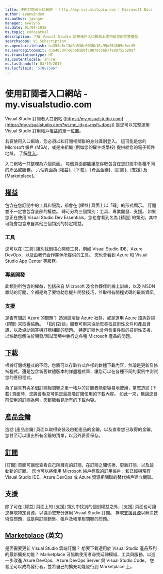 ```yaml
---
title: 使用訂閱者入口網站 - http://my.visualstudio.com | Microsoft Docs
author: evanwindom
ms.author: jaunger
manager: evelynp
ms.date: 01/04/2018
ms.topic: conceptual
description: 了解 Visual Studio 訂用帳戶入口網站上提供給您的完整權益
searchscope: VS Subscription
ms.openlocfilehash: ba353c6c13d0a538e0030b10c95d054805d0ec39
ms.sourcegitcommit: d3a485d47c6ba01b0fc9878cbbb7fe88755b29af
ms.translationtype: HT
ms.contentlocale: zh-TW
ms.lasthandoff: 03/19/2019
ms.locfileid: "57867586"
---
```

# <a name="using-the-subscriber-portal---myspanspanvisualstudiospanspancom"></a>使用訂閱者入口網站 - my.<span></span>visualstudio<span></span>.com

Visual Studio 訂閱者入口網站 ([https://my.visualstudio.com](https://my.visualstudio.com?wt.mc_id=o~msft~docs)) 是您可以完整運用 Visual Studio 訂用帳戶權益的單一位置。

若要使用入口網站，您必須以和訂閱相關聯的身分識別登入。  這可能是您的 Microsoft 帳戶 (MSA)，或是由組織 (例如您的雇主或學校) 提供給您的電子郵件地址。  了解[登入](signing-in.md)。

入口網站一共整理為六個頁面。  每個頁面都能讓您存取包含在您訂閱中各種不同的產品或服務。  六個頁面為 [權益]、[下載]、[產品金鑰]、[訂閱]、[支援] 及 [Marketplace]。

## <a name="benefitshttpsmyvisualstudiocombenefitswtmcidomsftdocs"></a>[權益](https://my.visualstudio.com/benefits?wt.mc_id=o~msft~docs)
包含在您訂閱中的工具和服務，都會在 [權益] 頁面上以「磚」的形式顯示。  訂閱並不一定會包含全部的權益。 磚可分為三個類別：工具、專業開發、支援。  如果您正在使用 Visual Studio Dev Essentials，您也會看到名為 [精選] 的類別，其中可能會包含來自其他三個類別的特定權益。

### <a name="tools"></a>工具
您可以在 [工具] 類別找到核心開發工具，例如 Visual Studio IDE、Azure DevOps，以及由我們合作夥伴所提供的工具。  您也會看到 Azure 和 Visual Studio App Center 等服務。

### <a name="professional-development"></a>專業開發
此類別所包含的權益，包括來自 Microsoft 及合作夥伴的線上訓練，以及 MSDN 雜誌的訂閱，全都是為了要協助您提升開發技巧，並取得有關程式碼的最新資訊。

### <a name="support"></a>支援
是否有關於 Azure 的問題？  透過論壇從 Azure 社群，或是運用 Azure 諮詢對談 (預覽) 來取得協助。  「指引對談」服務可用來協助您尋找技術性文件和產品資訊，以及協助回答與訂閱相關的問題。  特定訂閱也會包含事件型的技術性支援，以協助您解決於開發/測試環境中執行之各種 Microsoft 產品的問題。

## <a name="downloadshttpsmyvisualstudiocomdownloadswtmcidomsftdocs"></a>[下載](https://my.visualstudio.com/downloads?wt.mc_id=o~msft~docs)
根據訂閱或程式的不同，您將可以存取各式各樣的軟體下載內容，無論是更新及修補程式，還是包含新舊軟體版本的詳盡程式庫，讓您可以在各種不同的案例中測試您的應用程式。

為了讓具有與多個訂閱相關聯之單一帳戶的訂閱者能更容易地使用，當您造訪 [下載] 頁面時，您將會看見可供您最高階訂閱使用的下載內容。  如此一來，無論您目前使用的訂閱為何，您都能看見所有的下載內容。

## <a name="product-keyshttpsmyvisualstudiocomproductkeyswtmcidomsftdocs"></a>[產品金鑰](https://my.visualstudio.com/productkeys?wt.mc_id=o~msft~docs)
造訪 [產品金鑰] 頁面以取得安裝及啟動產品的金鑰，以及查看您已取得的金鑰。  您甚至可以匯出所有金鑰的清單，以另外妥善保存。

## <a name="subscriptionshttpsmyvisualstudiocomsubscriptionswtmcidomsftdocs"></a>[訂閱](https://my.visualstudio.com/subscriptions?wt.mc_id=o~msft~docs)
[訂閱] 頁面可讓您查看自己所擁有的訂閱、在訂閱之間切換、更新訂閱，以及啟動新的訂閱。 您也可以將使用 Microsoft 帳戶存取的訂用帳戶，和已經與現有 Visual Studio IDE、Azure DevOps 或 Azure 資源相關聯的替代帳戶建立關聯。

## <a name="support"></a>支援

除了可在 [權益] 頁面上的 [支援] 類別中找到的個別權益之外，[支援] 頁面也可讓您存取特定資源，以協助您充分運用 Visual Studio 訂閱。 存取[支援資源](https://visualstudio.microsoft.com/subscriptions/support/)以解決技術性問題，或是與訂閱銷售、帳戶及帳單相關聯的問題。

## <a name="marketplacehttpsmarketplacevisualstudiocom"></a>[Marketplace](https://marketplace.visualstudio.com/) \(英文\)

是否需要更新 Visual Studio 雲端訂閱？  想要下載適用於 Visual Studio 產品系列的最新擴充功能？  Marketplace 可協助使用者尋找延伸模組、工具與服務，以進一步改進 Azure DevOps、Azure DevOps Server 與 Visual Studio Code。 您甚至可以成為發行者，並將自己的擴充功能發行到 Marketplace 上。
